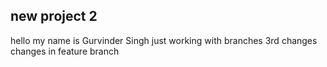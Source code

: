 ## new project 2
hello my name is Gurvinder Singh
just working with branches
3rd changes
changes in feature branch